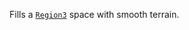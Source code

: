 Fills a [`Region3`](https://create.roblox.com/docs/reference/engine/datatypes/Region3) space with smooth terrain.
